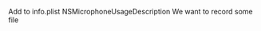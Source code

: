Add to info.plist
<key>NSMicrophoneUsageDescription</key>
  	<string>We want to record some file</string>
